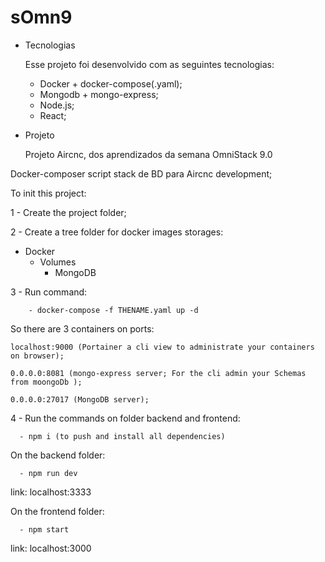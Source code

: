 # sOmn9

+ Tecnologias

  Esse projeto foi desenvolvido com as seguintes tecnologias:

    - Docker + docker-compose(.yaml);
    - Mongodb + mongo-express;
    - Node.js;
    - React;
    
    
+ Projeto

    Projeto Aircnc, dos aprendizados da semana OmniStack 9.0


Docker-composer script stack de BD para Aircnc development;

To init this project:

1 - Create the project folder;


2 - Create a tree folder for docker images storages:

- Docker
    - Volumes
      - MongoDB


3 - Run command:

        - docker-compose -f THENAME.yaml up -d

  So there are 3 containers on ports:

    localhost:9000 (Portainer a cli view to administrate your containers on browser);

    0.0.0.0:8081 (mongo-express server; For the cli admin your Schemas from moongoDb );

    0.0.0.0:27017 (MongoDB server);


4 - Run the commands on folder backend and frontend:    

      - npm i (to push and install all dependencies)

   On the backend folder:
   
      - npm run dev
      
   link: localhost:3333
   
    
   On the frontend folder:
   
      - npm start
      
  link: localhost:3000
  
